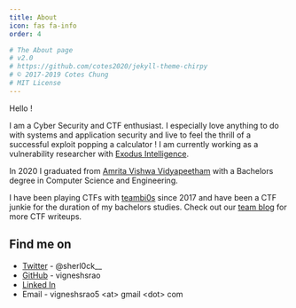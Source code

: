 ```yaml
---
title: About
icon: fas fa-info
order: 4

# The About page
# v2.0
# https://github.com/cotes2020/jekyll-theme-chirpy
# © 2017-2019 Cotes Chung
# MIT License
---
```


Hello !

I am a Cyber Security and CTF enthusiast. I especially love anything to do with
systems and application security and live to feel the thrill of a successful
exploit popping a calculator ! I am currently working as a vulnerability researcher
with [Exodus Intelligence](https://www.exodusintel.com/).

In 2020 I graduated from [Amrita Vishwa Vidyapeetham](https://www.amrita.edu/) with a Bachelors degree in
Computer Science and Engineering.

I have been playing CTFs with [teambi0s](https://bi0s.in/) since 2017 and have been a CTF junkie for
the duration of my bachelors studies. Check out our [team blog](https://blog.bi0s.in/) for more CTF writeups.

## Find me on

* [Twitter](https://twitter.com/sherl0ck__) - @sherl0ck__ 
* [GitHub](https://github.com/vigneshsrao) - vigneshsrao
* [Linked In](https://www.linkedin.com/in/vigneshsrao)
* Email - vigneshsrao5 \<at\> gmail \<dot\> com


